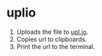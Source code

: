 # uplio

1. Uploads the file to [upl.io](http://upl.io/).
1. Copies url to clipboards.
1. Print the url to the terminal.
